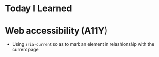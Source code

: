# Today I Learned

# Web accessibility (A11Y)
- Using `aria-current` so as to mark an element in relashionship with the current page
